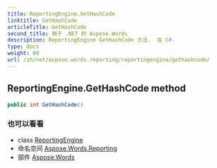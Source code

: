 ```yaml
---
title: ReportingEngine.GetHashCode
linktitle: GetHashCode
articleTitle: GetHashCode
second_title: 用于 .NET 的 Aspose.Words
description: ReportingEngine GetHashCode 方法.  在 C#.
type: docs
weight: 60
url: /zh/net/aspose.words.reporting/reportingengine/gethashcode/
---
```

## ReportingEngine.GetHashCode method

```csharp
public int GetHashCode()
```

### 也可以看看

* class [ReportingEngine](../)
* 命名空间 [Aspose.Words.Reporting](../../../aspose.words.reporting/)
* 部件 [Aspose.Words](../../../)
